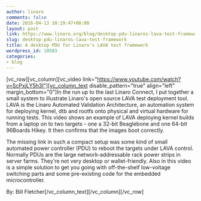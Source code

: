 ```yaml
---
author: linaro
comments: false
date: 2016-04-13 10:19:47+00:00
layout: post
link: https://www.linaro.org/blog/desktop-pdu-linaros-lava-test-framework/
slug: desktop-pdu-linaros-lava-test-framework
title: A desktop PDU for Linaro's LAVA test framework
wordpress_id: 10503
categories:
- blog
---
```


[vc_row][vc_column][vc_video link="https://www.youtube.com/watch?v=ScPxjLY5h3I"][vc_column_text disable_pattern="true" align="left" margin_bottom="0"]In the run up to the last Linaro Connect, I put together a small system to illustrate Linaro's open source LAVA test deployment tool. LAVA is the Linaro Automated Validation Architecture, an automation system for deploying kernel, dtb and rootfs onto physical and virtual hardware for running tests. This video shows an example of LAVA deploying kernel builds from a laptop on to two targets - one a 32-bit Beaglebone and one 64-bit 96Boards Hikey. It then confirms that the images boot correctly.

The missing link in such a compact setup was some kind of small automated power controller (PDU) to reboot the targets under LAVA control. Normally PDUs are the large network-addressable rack power strips in server farms. They're not very desktop or wallet-friendly. Also in this video is a simple solution to get you going with off-the-shelf low-voltage switching parts and some pre-existing code for the embedded microcontroller.

By: Bill Fletcher[/vc_column_text][/vc_column][/vc_row]
